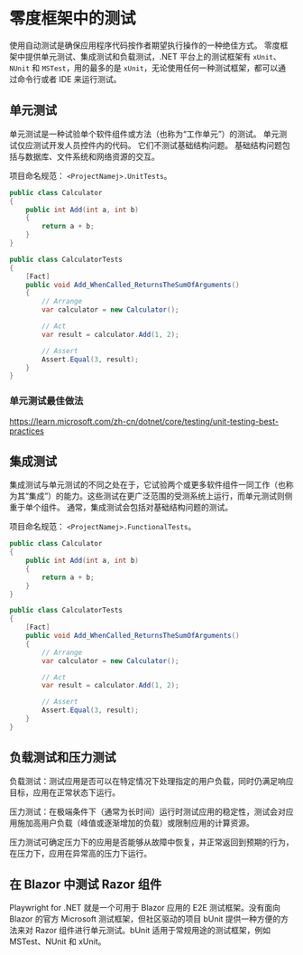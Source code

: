 # 零度框架中的测试

使用自动测试是确保应用程序代码按作者期望执行操作的一种绝佳方式。 零度框架中提供单元测试、集成测试和负载测试，.NET 平台上的测试框架有 `xUnit`、`NUnit` 和 `MSTest`，用的最多的是 `xUnit`，无论使用任何一种测试框架，都可以通过命令行或者 IDE 来运行测试。

## 单元测试

单元测试是一种试验单个软件组件或方法（也称为“工作单元”）的测试。 单元测试仅应测试开发人员控件内的代码。 它们不测试基础结构问题。 基础结构问题包括与数据库、文件系统和网络资源的交互。

项目命名规范： `<ProjectNamej>.UnitTests`。

```csharp
public class Calculator
{
    public int Add(int a, int b)
    {
        return a + b;
    }
}

public class CalculatorTests
{
    [Fact]
    public void Add_WhenCalled_ReturnsTheSumOfArguments()
    {
        // Arrange
        var calculator = new Calculator();

        // Act
        var result = calculator.Add(1, 2);

        // Assert
        Assert.Equal(3, result);
    }
}
```

### 单元测试最佳做法

https://learn.microsoft.com/zh-cn/dotnet/core/testing/unit-testing-best-practices

## 集成测试

集成测试与单元测试的不同之处在于，它试验两个或更多软件组件一同工作（也称为其“集成”）的能力。这些测试在更广泛范围的受测系统上运行，而单元测试则侧重于单个组件。 通常，集成测试会包括对基础结构问题的测试。

项目命名规范： `<ProjectNamej>.FunctionalTests`。

```csharp
public class Calculator
{
    public int Add(int a, int b)
    {
        return a + b;
    }
}

public class CalculatorTests
{
    [Fact]
    public void Add_WhenCalled_ReturnsTheSumOfArguments()
    {
        // Arrange
        var calculator = new Calculator();

        // Act
        var result = calculator.Add(1, 2);

        // Assert
        Assert.Equal(3, result);
    }
}
```

## 负载测试和压力测试


负载测试：测试应用是否可以在特定情况下处理指定的用户负载，同时仍满足响应目标，应用在正常状态下运行。

压力测试：在极端条件下（通常为长时间）运行时测试应用的稳定性，测试会对应用施加高用户负载（峰值或逐渐增加的负载）或限制应用的计算资源。

压力测试可确定压力下的应用是否能够从故障中恢复，并正常返回到预期的行为，在压力下，应用在异常高的压力下运行。

## 在 Blazor 中测试 Razor 组件

 Playwright for .NET 就是一个可用于 Blazor 应用的 E2E 测试框架。没有面向 Blazor 的官方 Microsoft 测试框架，但社区驱动的项目 bUnit 提供一种方便的方法来对 Razor 组件进行单元测试。bUnit 适用于常规用途的测试框架，例如 MSTest、NUnit 和 xUnit。